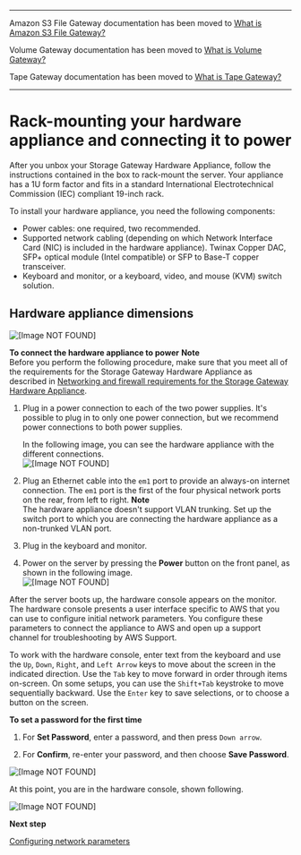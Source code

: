 --------

Amazon S3 File Gateway documentation has been moved to [What is Amazon S3 File Gateway?](https://docs.aws.amazon.com/filegateway/latest/files3/WhatIsStorageGateway.html)

Volume Gateway documentation has been moved to [What is Volume Gateway?](https://docs.aws.amazon.com/storagegateway/latest/vgw/WhatIsStorageGateway.html)

Tape Gateway documentation has been moved to [What is Tape Gateway?](https://docs.aws.amazon.com/storagegateway/latest/tgw/WhatIsStorageGateway.html)

--------

# Rack\-mounting your hardware appliance and connecting it to power<a name="appliance-rack-mount"></a>

After you unbox your Storage Gateway Hardware Appliance, follow the instructions contained in the box to rack\-mount the server\. Your appliance has a 1U form factor and fits in a standard International Electrotechnical Commission \(IEC\) compliant 19\-inch rack\.

To install your hardware appliance, you need the following components:
+ Power cables: one required, two recommended\.
+ Supported network cabling \(depending on which Network Interface Card \(NIC\) is included in the hardware appliance\)\. Twinax Copper DAC, SFP\+ optical module \(Intel compatible\) or SFP to Base\-T copper transceiver\.
+ Keyboard and monitor, or a keyboard, video, and mouse \(KVM\) switch solution\.

## Hardware appliance dimensions<a name="appliance-dimensions"></a>

![\[Image NOT FOUND\]](http://docs.aws.amazon.com/filegateway/latest/filefsxw/images/hardware-dimensions.png)





**To connect the hardware appliance to power**
**Note**  
Before you perform the following procedure, make sure that you meet all of the requirements for the Storage Gateway Hardware Appliance as described in [Networking and firewall requirements for the Storage Gateway Hardware Appliance](Requirements.md#appliance-network-requirements)\.

1. Plug in a power connection to each of the two power supplies\. It's possible to plug in to only one power connection, but we recommend power connections to both power supplies\.

   In the following image, you can see the hardware appliance with the different connections\.  
![\[Image NOT FOUND\]](http://docs.aws.amazon.com/filegateway/latest/filefsxw/images/ApplianceBack.png)  
  


1. Plug an Ethernet cable into the `em1` port to provide an always\-on internet connection\. The `em1` port is the first of the four physical network ports on the rear, from left to right\.
**Note**  
The hardware appliance doesn't support VLAN trunking\. Set up the switch port to which you are connecting the hardware appliance as a non\-trunked VLAN port\.

1. Plug in the keyboard and monitor\.

1. Power on the server by pressing the **Power** button on the front panel, as shown in the following image\.  
![\[Image NOT FOUND\]](http://docs.aws.amazon.com/filegateway/latest/filefsxw/images/appliance-front.jpeg)  
  


After the server boots up, the hardware console appears on the monitor\. The hardware console presents a user interface specific to AWS that you can use to configure initial network parameters\. You configure these parameters to connect the appliance to AWS and open up a support channel for troubleshooting by AWS Support\.

To work with the hardware console, enter text from the keyboard and use the `Up`, `Down`, `Right`, and `Left Arrow` keys to move about the screen in the indicated direction\. Use the `Tab` key to move forward in order through items on\-screen\. On some setups, you can use the `Shift+Tab` keystroke to move sequentially backward\. Use the `Enter` key to save selections, or to choose a button on the screen\.

**To set a password for the first time**

1. For **Set Password**, enter a password, and then press `Down arrow`\.

1. For **Confirm**, re\-enter your password, and then choose **Save Password**\.

![\[Image NOT FOUND\]](http://docs.aws.amazon.com/filegateway/latest/filefsxw/images/ApplianceSetPassword.png)





At this point, you are in the hardware console, shown following\.

![\[Image NOT FOUND\]](http://docs.aws.amazon.com/filegateway/latest/filefsxw/images/ApplianceHardwareConsole.png)





**Next step**

[Configuring network parameters](appliance-configure-network.md)